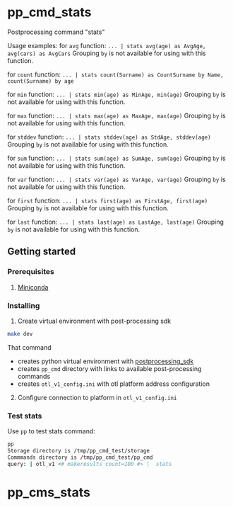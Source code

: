 # pp_cmd_stats
Postprocessing command "stats"

Usage examples:
for `avg` function: `... | stats avg(age) as AvgAge, avg(cars) as AvgCars`
Grouping `by` is not available for using with this function.

for `count` function: `... | stats count(Surname) as CountSurname by Name, count(Surname) by age`

for `min` function: `... | stats min(age) as MinAge, min(age)`
Grouping `by` is not available for using with this function.

for `max` function: `... | stats max(age) as MaxAge, max(age)`
Grouping `by` is not available for using with this function.

for `stddev` function: `... | stats stddev(age) as StdAge, stddev(age)`
Grouping `by` is not available for using with this function.

for `sum` function: `... | stats sum(age) as SumAge, sum(age)`
Grouping `by` is not available for using with this function.

for `var` function: `... | stats var(age) as VarAge, var(age)`
Grouping `by` is not available for using with this function.

for `first` function: `... | stats first(age) as FirstAge, first(age)`
Grouping `by` is not available for using with this function.

for `last` function: `... | stats last(age) as LastAge, last(age)`
Grouping `by` is not available for using with this function.


## Getting started
###  Prerequisites
1. [Miniconda](https://docs.conda.io/en/latest/miniconda.html)

### Installing
1. Create virtual environment with post-processing sdk 
```bash
make dev
```
That command  
- creates python virtual environment with [postprocessing_sdk](https://github.com/ISGNeuroTeam/postprocessing_sdk)
- creates `pp_cmd` directory with links to available post-processing commands
- creates `otl_v1_config.ini` with otl platform address configuration

2. Configure connection to platform in `otl_v1_config.ini`

### Test stats
Use `pp` to test stats command:  
```bash
pp
Storage directory is /tmp/pp_cmd_test/storage
Commmands directory is /tmp/pp_cmd_test/pp_cmd
query: | otl_v1 <# makeresults count=100 #> |  stats 
```
# pp_cms_stats
